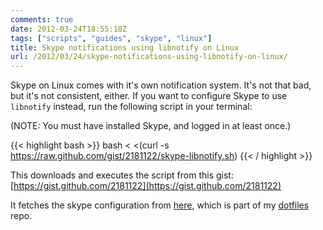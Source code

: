 ```yaml
---
comments: true
date: 2012-03-24T18:55:18Z
tags: ["scripts", "guides", "skype", "linux"]
title: Skype notifications using libnotify on Linux
url: /2012/03/24/skype-notifications-using-libnotify-on-linux/
---
```


Skype on Linux comes with it's own notification system. It's not that bad, but it's not consistent, either.
If you want to configure Skype to use `libnotify` instead, run the following script in your terminal:

(NOTE: You must have installed Skype, and logged in at least once.)

{{< highlight bash >}}
bash < <(curl -s https://raw.github.com/gist/2181122/skype-libnotify.sh)
{{< / highlight >}}

This downloads and executes the script from this gist: [https://gist.github.com/2181122](https://gist.github.com/2181122)

It fetches the skype configuration from [here](https://github.com/ndbroadbent/dotfiles/blob/master/skype/skype-UI.xml),
which is part of my [dotfiles](https://github.com/ndbroadbent/dotfiles) repo.
